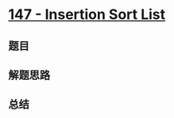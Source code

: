 # [147 - Insertion Sort List](https://leetcode.com/problems/insertion-sort-list/)

## 题目


## 解题思路


## 总结


